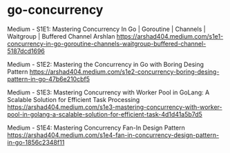 # go-concurrency
Medium - S1E1: Mastering Concurrency In Go | Goroutine | Channels | Waitgroup | Buffered Channel Arshlan
https://arshad404.medium.com/s1e1-concurrency-in-go-goroutine-channels-waitgroup-buffered-channel-5187dcd1696

Medium - S1E2: Mastering the Concurrency in Go with Boring Desing Pattern
https://arshad404.medium.com/s1e2-concurrency-boring-desing-pattern-in-go-47b6e210cbf5

Medium - S1E3: Mastering Concurrency with Worker Pool in GoLang: A Scalable Solution for Efficient Task Processing
https://arshad404.medium.com/s1e3-mastering-concurrency-with-worker-pool-in-golang-a-scalable-solution-for-efficient-task-4d1d41a5b7d5

Medium - S1E4: Mastering Concurrency Fan-In Design Pattern
https://arshad404.medium.com/s1e4-fan-in-concurrency-design-pattern-in-go-1856c2348f11

